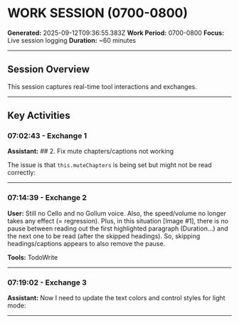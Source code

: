 # WORK SESSION (0700-0800)

**Generated:** 2025-09-12T09:36:55.383Z
**Work Period:** 0700-0800
**Focus:** Live session logging
**Duration:** ~60 minutes

---

## Session Overview

This session captures real-time tool interactions and exchanges.

---

## Key Activities

### 07:02:43 - Exchange 1

**Assistant:** ## 2. Fix mute chapters/captions not working

The issue is that `this.muteChapters` is being set but might not be read correctly:

---

### 07:14:39 - Exchange 2

**User:** Still no Cello and no Gollum voice. Also, the speed/volume no longer takes any effect (= regression). Plus, in this situation [Image #1], there is no pause between reading out the first highlighted paragraph (Duration...) and the next one to be read (after the skipped headings). So, skipping headings/captions appears to also remove the pause.

**Tools:** TodoWrite

---

### 07:19:02 - Exchange 3

**Assistant:** Now I need to update the text colors and control styles for light mode:

---

